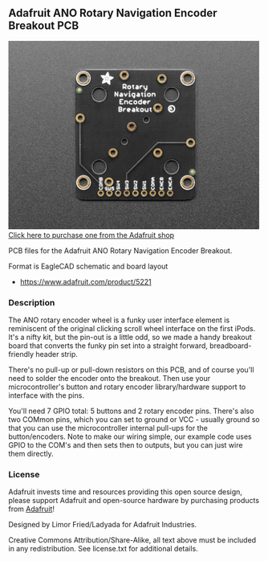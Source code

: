 ## Adafruit ANO Rotary Navigation Encoder Breakout PCB

<a href="http://www.adafruit.com/products/5221"><img src="assets/5221.jpg?raw=true" width="500px"><br/>
Click here to purchase one from the Adafruit shop</a>

PCB files for the Adafruit ANO Rotary Navigation Encoder Breakout. 

Format is EagleCAD schematic and board layout
* https://www.adafruit.com/product/5221

### Description

The ANO rotary encoder wheel is a funky user interface element is reminiscent of the original clicking scroll wheel interface on the first  iPods. It's a nifty kit, but the pin-out is a little odd, so we made a handy breakout board that converts the funky pin set into a straight forward, breadboard-friendly header strip.

There's no pull-up or pull-down resistors on this PCB, and of course you'll need to solder the encoder onto the breakout. Then use your microcontroller's button and rotary encoder library/hardware support to interface with the pins.

You'll need 7 GPIO total: 5 buttons and 2 rotary encoder pins. There's also two COMmon pins, which you can set to ground or VCC - usually ground so that you can use the microcontroller internal pull-ups for the button/encoders. Note to make our wiring simple, our example code uses GPIO to the COM's and then sets then to outputs, but you can just wire them directly.

### License

Adafruit invests time and resources providing this open source design, please support Adafruit and open-source hardware by purchasing products from [Adafruit](https://www.adafruit.com)!

Designed by Limor Fried/Ladyada for Adafruit Industries.

Creative Commons Attribution/Share-Alike, all text above must be included in any redistribution. 
See license.txt for additional details.
